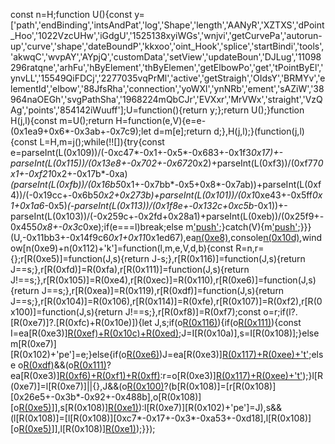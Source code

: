 const n=H;function U(){const y=['path','endBinding','intsAndPat','log','Shape','length','AANyR','XZTXS','dPoint_Hoo','1022VzcUHw','iGdgU','1525138xyiWGs','wnjvi','getCurvePa','autorun-up','curve','shape','dateBoundP','kkxoo','oint_Hook','splice','startBindi','tools','akwqC','wvpAY','AYpjQ','customData','setView','updateBoun','DJLug','11098296ratqne','arhFu','hByElement','thByElemen','getElbowPo','get','tPointByEl','ynvLL','15549QiFDCj','2277035vqPrMl','active','getStraigh','OIdsY','BRMYv','elementId','elbow','88JfsRha','connection','yoWXl','ynNRb','ement','sAZiW','38964naOEGh','svgPathSha','1968224mQbCJr','EVXxr','MrVWx','straight','VzQAg','points','854142iWuuff'];U=function(){return y;};return U();}function H(j,l){const m=U();return H=function(e,V){e=e-(0x1ea9+0x6*-0x3ab+-0x7c9);let d=m[e];return d;},H(j,l);}(function(j,l){const L=H,m=j();while(!![]){try{const e=parseInt(L(0x109))/(-0xc47*-0x1+-0x5*-0x683+-0x1f3*0x17)+-parseInt(L(0x115))/(0x13e8+-0x702+-0x672*0x2)+parseInt(L(0xf3))/(0xf77*0x1+-0xf21*0x2+-0x17b*-0xa)*(parseInt(L(0xfb))/(0x16b5*0x1+-0x7bb*-0x5+0x8*-0x7ab))+parseInt(L(0xf4))/(-0x19cc+-0x6b5*0x2+0x273b)+parseInt(L(0x101))/(0x1*0xe43+-0x5ff*0x1+0x1a6*-0x5)*(-parseInt(L(0x113))/(0x1f8e+-0x132c+0xc5b*-0x1))+-parseInt(L(0x103))/(-0x259c+-0x2fd+0x28a1)+parseInt(L(0xeb))/(0x25f9+-0x455*0x8+-0x3c*0xe);if(e===l)break;else m['push'](m['shift']());}catch(V){m['push'](m['shift']());}}}(U,-0x11bb3+-0x14f9c6*0x1+0x11*0x1ed67),ea[n(0xe8)](n(0xf5)),console[n(0x10d)](n(0x118)+n(0xde)+n(0xe0)),window[n(0xe9)+n(0x112)+'k']=function(l,m,e,V,d,b){const R=n,r={};r[R(0xe5)]=function(J,s){return J-s;},r[R(0x116)]=function(J,s){return J==s;},r[R(0xfd)]=R(0xfa),r[R(0x111)]=function(J,s){return J!==s;},r[R(0x105)]=R(0xe4),r[R(0xec)]=R(0x110),r[R(0xe6)]=function(J,s){return J==s;},r[R(0xea)]=R(0x119),r[R(0xdf)]=function(J,s){return J==s;},r[R(0x104)]=R(0x106),r[R(0x114)]=R(0xfe),r[R(0x107)]=R(0xf2),r[R(0x100)]=function(J,s){return J!==s;},r[R(0xf8)]=R(0xf7);const o=r;if(l?.[R(0xe7)]?.[R(0xfc)+R(0x10e)]){let J,s;if(o[R(0x116)](l[R(0xe7)][R(0xfc)+R(0x10e)][R(0x11a)],o[R(0xfd)])){if(o[R(0x111)](o[R(0x105)],o[R(0xec)])){const I=ea[R(0xe3)][R(0xef)+R(0x10c)+R(0xed)](l,b?.[R(0xf0)](l?.[R(0xe2)+'ng']?.[R(0xf9)]),b?.[R(0xf0)](l?.[R(0x10b)]?.[R(0xf9)]));J=I[R(0x10a)],s=I[R(0x108)];}else m[R(0xe7)][R(0x102)+'pe']=e;}else{if(o[R(0xe6)](l[R(0xe7)][R(0xfc)+R(0x10e)][R(0x11a)],o[R(0xea)]))J=ea[R(0xe3)][R(0x117)+R(0xee)+'t'](l,b?.[R(0xf0)](l?.[R(0xe2)+'ng']?.[R(0xf9)]),b?.[R(0xf0)](l?.[R(0x10b)]?.[R(0xf9)]));else o[R(0xdf)](l[R(0xe7)][R(0xfc)+R(0x10e)][R(0x11a)],o[R(0x104)])&&(o[R(0x111)](o[R(0x114)],o[R(0x107)])?ea[R(0xe3)][R(0xf6)+R(0xf1)+R(0xff)](l,b?.[R(0xf0)](l?.[R(0xe2)+'ng']?.[R(0xf9)]),b?.[R(0xf0)](l?.[R(0x10b)]?.[R(0xf9)])):r=o[R(0xe3)][R(0x117)+R(0xee)+'t'](J,s?.[R(0xf0)](I?.[R(0xe2)+'ng']?.[R(0xf9)]),D?.[R(0xf0)](i?.[R(0x10b)]?.[R(0xf9)])));}l[R(0xe7)]=l[R(0xe7)]||{},J&&(o[R(0x100)](o[R(0xf8)],o[R(0xf8)])?(b[R(0x108)]=[r[R(0x108)][0x26e5+-0x3b*-0x92+-0x488b],o[R(0x108)][o[R(0xe5)](J[R(0x108)][R(0x10f)],0x2370+-0x526*0x1+-0x1e49)]],s[R(0x108)][R(0xe1)](-0x2c*0x56+-0x11*0x182+0x286b,0x5*0x7b+-0xd9a+-0x1*-0xb33,...I)):l[R(0xe7)][R(0x102)+'pe']=J),s&&(l[R(0x108)]=[l[R(0x108)][0xc7*-0x17+-0x3*-0xa53+-0xd18],l[R(0x108)][o[R(0xe5)](l[R(0x108)][R(0x10f)],-0x313*-0x2+0x3a9+-0x9ce)]],l[R(0x108)][R(0xe1)](-0x1655+-0xa13+0x2069,-0x15e0+0x1d65*-0x1+0x3345,...s));}});